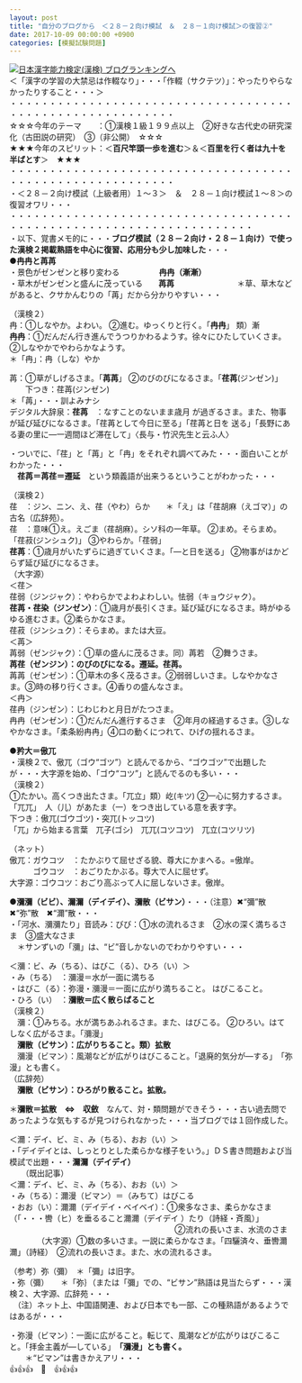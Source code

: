 ```yaml
---
layout: post
title: "自分のブログから　＜２８－２向け模試　＆　２８－１向け模試＞の復習②"
date: 2017-10-09 00:00:00 +0900
categories: [模擬試験問題]
---
```


[![](/syuusyuu9701/assets/images/自分のブログから-＜２８－２向け模試-＆-２８－１向け模試＞の復習②-br_c_3028_1.gif)](http://blog.with2.net/link.php?1659096:3028 "日本漢字能力検定(漢検) ブログランキングへ")[日本漢字能力検定(漢検) ブログランキングへ](http://blog.with2.net/link.php?1659096:3028)  
＜「漢字の学習の大禁忌は作輟なり」・・・「作輟（サクテツ）」：やったりやらなかったりすること・・・＞  
・・・・・・・・・・・・・・・・・・・・・・・・・・・・・・・・・・・・・・・・・・・・・・・・・・・・・・・・・  
☆☆☆今年のテーマ　　：①漢検１級１９９点以上　②好きな古代史の研究深化（古田説の研究）　③（非公開）　☆☆☆　　  
★★★今年のスピリット：＜**百尺竿頭一歩を進む**＞＆＜**百里を行く者は九十を半ばとす**＞　★★★  
・・・・・・・・・・・・・・・・・・・・・・・・・・・・・・・・・・・・・・・・・・・・・・・・・・・・・・・・・  
・＜２８－２向け模試（上級者用）１～３＞　＆　２８－１向け模試１～８＞の復習オワリ・・・  
・・・・・・・・・・・・・・・・・・・・・・・・・・・・・・・・・・・・・・・・・・・・・・・・・・・・・・・・・・・・・・・・・・・  
・以下、覚書メモ的に・・・**ブログ模試（２８－２向け・２８－１向け）で使った漢検２掲載熟語を中心に復習、応用分も少し加味した**・・・  
●**冉冉と苒苒**  
・景色がゼンゼンと移り変わる　　　　　**冉冉（漸漸）**　　  
・草木がゼンゼンと盛んに茂っている　　**苒苒**　　　　　　　　＊草、草木などがあると、クサかんむりの「苒」だから分かりやすい・・・  
  
（漢検２）  
冉：①しなやか。よわい。 ②進む。ゆっくりと行く。「**冉冉**」 類）漸  
**冉冉**：①だんだん行き進んでうつりかわるようす。徐々にひたしていくさま。 ②しなやかでやわらかなようす。  
＊「冉」：冉（しな）やか  
  
苒：①草がしげるさま。「**苒苒**」 ②のびのびになるさま。「**荏苒**(ジンゼン)」  
　　下つき：荏苒(ジンゼン)  
＊「苒」・・・訓よみナシ  
デジタル大辞泉：**荏苒**　：なすことのないまま歳月 が過ぎるさま。また、物事が延び延びになるさま。「荏苒として今日に至る」「荏苒と日を 送る」「長野にある妻の里に―一週間ほど滞在して」〈長与・竹沢先生と云ふ人〉  
  
・ついでに、「荏」と「苒」と「冉」をそれぞれ調べてみた・・・面白いことがわかった・・・  
　**荏苒＝苒荏＝遷延**　という類義語が出来うるということがわかった・・・  
  
（漢検２）  
荏　：ジン、ニン、え、荏（やわ）らか　　＊「え」は「荏胡麻（えゴマ）」の古名（広辞苑）。  
荏　：意味①え。えごま（荏胡麻）。シソ科の一年草。 ②まめ。そらまめ。「荏菽(ジンシュク)」 ③やわらか。「荏弱」  
**荏苒**：①歳月がいたずらに過ぎていくさま。「―と日を送る」 ②物事がはかどらず延び延びになるさま。  
（大字源）  
＜荏＞  
荏弱（ジンジャク）：やわらかでよわよわしい。怯弱（キョウジャク）。  
**荏苒・荏染（ジンゼン）**：①歳月が長引くさま。延び延びになるさま。時がゆるゆる進むさま。②柔らかなさま。  
荏菽（ジンシュク）：そらまめ。または大豆。  
＜苒＞  
苒弱（ゼンジャク）：①草の盛んに茂るさま。同）苒若　②舞うさま。  
**苒荏（ゼンジン）：のびのびになる。遷延。荏苒。**  
苒苒（ゼンゼン）：①草木の多く茂るさま。②弱弱しいさま。しなやかなさま。③時の移り行くさま。④香りの盛んなさま。  
＜冉＞  
荏冉（ジンゼン）：じわじわと月日がたつさま。  
冉冉（ゼンゼン）：①だんだん進行するさま　②年月の経過するさま。③しなやかなさま。「柔条紛冉冉」④口の動くにつれて、ひげの揺れるさま。  
  
●**矜大＝傲兀**　　  
・漢検２で、傲兀（ゴウ“ゴツ”）と読んでるから、“ゴウゴツ”で出題したが・・・大字源を始め、「ゴウ“コツ”」と読んでるのも多い・・・  
（漢検２）  
①たかい。高くつき出たさま。「兀立」類）屹(キツ) ②一心に努力するさま。「兀兀」　人（儿）があたま（一）をつき出している意を表す字。  
下つき：傲兀(ゴウゴツ)・突兀(トッコツ)  
「兀」から始まる言葉　兀子(ゴシ)　兀兀(コツコツ)　兀立(コツリツ)  
  
（ネット）   
傲兀：ガウコツ　：たかぶりて屈せざる貌、尊大にかまへる。=傲岸。   
　　　ゴウコツ　：おごりたかぶる。尊大で人に屈せず。  
大字源：ゴウコツ：おごり高ぶって人に屈しないさま。傲岸。  
  
●**瀰瀰（ビビ）、濔濔（デイデイ）、瀰散（ビサン）**・・・（注意）✖“彌”散　✖“弥”散　✖“濔”散・・・  
・「河水、瀰瀰たり」音読み：びび：①水の流れるさま　②水の深く満ちるさま　③盛大なさま　  
　＊サンずいの「瀰」は、“ビ”音しかないのでわかりやすい・・・  
  
＜瀰：ビ、み（ちる）、はびこ（る）、ひろ（い）＞　  
・み（ちる）　：瀰漫＝水が一面に満ちる  
・はびこ（る）：弥漫・瀰漫＝一面に広がり満ちること。 はびこること。  
・ひろ（い）　：**瀰散＝広く散らばること**  
（漢検２）  
　瀰：①みちる。水が満ちあふれるさま。また、はびこる。 ②ひろい。はてしなく広がるさま。「瀰漫」　  
　**瀰散（ビサン）：広がりちること。類）拡散**  
　瀰漫（ビマン）：風潮などが広がりはびこること。「退廃的気分が―する」　「弥漫」とも書く。  
（広辞苑）  
　**瀰散（ビサン）：ひろがり散ること。拡散。**  
  
＊**瀰散＝拡散　⇔　収斂**　なんて、対・類問題ができそう・・・古い過去問であったような気もするが見つけられなかった・・・当ブログでは１回作成した。  
  
＜濔：デイ、ビ、ミ、み（ちる）、おお（い）＞  
・「デイデイとは、しっとりとした柔らかな様子をいう。」ＤＳ書き問題および当模試で出題・・・**濔濔（デイデイ）**  
　　（既出記事）  
＜濔：デイ、ビ、ミ、み（ちる）、おお（い）＞  
・み（ちる）：濔漫（ビマン）＝（みちて）はびこる  
・おお（い）：濔濔（デイデイ・ベイベイ）：①衆多なさま、柔らかなさま（「・・・轡（ヒ）を垂るること濔濔（デイデイ ）たり（詩経・斉風）」  
　　　　　　　　　　　　　　　　　　　　　②流れの長いさま、水流のさま  
　　　　（大字源）①数の多いさま。一説に柔らかなさま。「四驪済々、垂轡濔濔」（詩経）　②流れの長いさま。また、水の流れるさま。  
  
（参考）弥（彌）　＊「彌」は旧字。  
・弥（彌）　　＊「弥｝（または「彌」での、“ビサン”熟語は見当たらず・・・漢検２、大字源、広辞苑・・・  
　（注）ネット上、中国語関連、および日本でも一部、この種熟語があるようではあるが・・・  
  
・弥漫（ビマン）：一面に広がること。転じて、風潮などが広がりはびこること。「拝金主義が―している」　**「瀰漫」とも書く。**  
　　＊“ビマン”は書きかえアリ・・・  
👍👍👍　🐔　👍👍👍